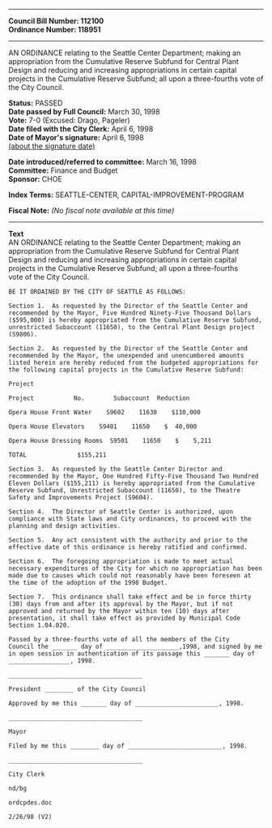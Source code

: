 * * * * *  
  
**Council Bill Number: [](#h0)[](#h2)112100**   
**Ordinance Number: 118951**  
  
* * * * *  
  
AN ORDINANCE relating to the Seattle Center Department; making an appropriation from the Cumulative Reserve Subfund for Central Plant Design and reducing and increasing appropriations in certain capital projects in the Cumulative Reserve Subfund; all upon a three-fourths vote of the City Council.  
  
**Status:** PASSED   
**Date passed by Full Council:** March 30, 1998   
**Vote:** 7-0 (Excused: Drago, Pageler)   
**Date filed with the City Clerk:** April 6, 1998   
**Date of Mayor's signature:** April 6, 1998   
[(about the signature date)](/~public/approvaldate.htm)   
  
  
**Date introduced/referred to committee:** March 16, 1998   
**Committee:** Finance and Budget   
**Sponsor:** CHOE   
  
**Index Terms:** SEATTLE-CENTER, CAPITAL-IMPROVEMENT-PROGRAM  
  
**Fiscal Note:** *(No fiscal note available at this time)*  
  
* * * * *  
  
**Text**  
    AN ORDINANCE relating to the Seattle Center Department; making an  
    appropriation from the Cumulative Reserve Subfund for Central Plant  
    Design and reducing and increasing appropriations in certain capital  
    projects in the Cumulative Reserve Subfund; all upon a three-fourths  
    vote of the City Council.  
  
    BE IT ORDAINED BY THE CITY OF SEATTLE AS FOLLOWS:  
  
    Section 1.  As requested by the Director of the Seattle Center and  
    recommended by the Mayor, Five Hundred Ninety-Five Thousand Dollars  
    ($595,000) is hereby appropriated from the Cumulative Reserve Subfund,  
    unrestricted Subaccount (11650), to the Central Plant Design project  
    (S9806).  
  
    Section 2.  As requested by the Director of the Seattle Center and  
    recommended by the Mayor, the unexpended and unencumbered amounts  
    listed herein are hereby reduced from the budgeted appropriations for  
    the following capital projects in the Cumulative Reserve Subfund:  
  
    Project  
  
    Project           No.        Subaccount  Reduction  
  
    Opera House Front Water    S9602    11630    $110,000  
  
    Opera House Elevators    S9401    11650    $  40,000  
  
    Opera House Dressing Rooms  S9501    11650    $    5,211  
  
    TOTAL              $155,211  
  
    Section 3.  As requested by the Seattle Center Director and  
    recommended by the Mayor, One Hundred Fifty-Five Thousand Two Hundred  
    Eleven Dollars ($155,211) is hereby appropriated from the Cumulative  
    Reserve Subfund, Unrestricted Subaccount (11650), to the Theatre  
    Safety and Improvements Project (S9604).  
  
    Section 4.  The Director of Seattle Center is authorized, upon  
    compliance with State laws and City ordinances, to proceed with the  
    planning and design activities.  
  
    Section 5.  Any act consistent with the authority and prior to the  
    effective date of this ordinance is hereby ratified and confirmed.  
  
    Section 6.  The foregoing appropriation is made to meet actual  
    necessary expenditures of the City for which no appropriation has been  
    made due to causes which could not reasonably have been foreseen at  
    the time of the adoption of the 1998 Budget.  
  
    Section 7.  This ordinance shall take effect and be in force thirty  
    (30) days from and after its approval by the Mayor, but if not  
    approved and returned by the Mayor within ten (10) days after  
    presentation, it shall take effect as provided by Municipal Code  
    Section 1.04.020.  
  
    Passed by a three-fourths vote of all the members of the City  
    Council the _______ day of ____________________,1998, and signed by me  
    in open session in authentication of its passage this _______ day of  
    _________________, 1998.  
  
    _____________________________________  
  
    President ________ of the City Council  
  
    Approved by me this _______ day of _______________________, 1998.  
  
    _____________________________________  
  
    Mayor  
  
    Filed by me this ________ day of __________________________, 1998.  
  
    _____________________________________  
  
    City Clerk  
  
    nd/bg  
  
    ordcpdes.doc  
  
    2/26/98 (V2)  
